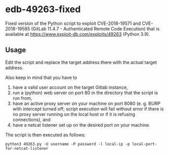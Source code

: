 # edb-49263-fixed
Fixed version of the Python script to exploit CVE-2018-19571 and CVE-2018-19585 (GitLab 11.4.7 - Authenticated Remote Code Execution) that is available at https://www.exploit-db.com/exploits/49263 (Python 3.9).

## Usage
Edit the script and replace the target address there with the actual target address.

Also keep in mind that you have to

1. have a valid user account on the target Gitlab instance,
2. run a (python) web server on port 80 in the directory that the script is run from,
3. have an active proxy server on your machine on port 8080 (e. g. BURP with intercept turned off; script execution will fail without error if there is no proxy server running on the local host or if it is refusing connections), and
4. have a netcat listener set up on the desired port on your machine.

The script is then executed as follows:

`python3 49263.py -U username -P password -l local-ip -p local-port-for-netcat-listener`
